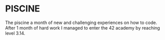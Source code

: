 # PISCINE

The piscine a month of new and challenging experiences on how to code.
After 1 month of hard work I managed to enter the 42 academy by reaching level 3.14.
